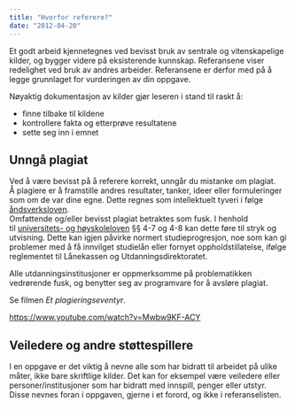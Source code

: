 ```yaml
---
title: "Hvorfor referere?"
date: "2012-04-20"
---
```


Et godt arbeid kjennetegnes ved bevisst bruk av sentrale og vitenskapelige kilder, og bygger videre på eksisterende kunnskap. Referansene viser redelighet ved bruk av andres arbeider. Referansene er derfor med på å legge grunnlaget for vurderingen av din oppgave.

Nøyaktig dokumentasjon av kilder gjør leseren i stand til raskt å:

- finne tilbake til kildene
- kontrollere fakta og etterprøve resultatene
- sette seg inn i emnet

## Unngå plagiat

Ved å være bevisst på å referere korrekt, unngår du mistanke om plagiat.  
Å plagiere er å framstille andres resultater, tanker, ideer eller formuleringer som om de var dine egne. Dette regnes som intellektuelt tyveri i følge [åndsverksloven](http://www.lovdata.no/all/hl-19610512-002.html "(nytt vindu)").  
Omfattende og/eller bevisst plagiat betraktes som fusk. I henhold til [universitets- og høyskoleloven](http://www.lovdata.no/all/nl-20050401-015.html "(nytt vindu)") §§ 4-7 og 4-8 kan dette føre til stryk og utvisning. Dette kan igjen påvirke normert studieprogresjon, noe som kan gi problemer med å få innvilget studielån eller fornyet oppholdstillatelse, ifølge reglementet til Lånekassen og Utdanningsdirektoratet.

Alle utdanningsinstitusjoner er oppmerksomme på problematikken vedrørende fusk, og benytter seg av programvare for å avsløre plagiat.

Se filmen _Et plagieringseventyr_.

https://www.youtube.com/watch?v=Mwbw9KF-ACY

## Veiledere og andre støttespillere

I en oppgave er det viktig å nevne alle som har bidratt til arbeidet på ulike måter, ikke bare skriftlige kilder. Det kan for eksempel være veiledere eller personer/institusjoner som har bidratt med innspill, penger eller utstyr. Disse nevnes foran i oppgaven, gjerne i et forord, og ikke i referanselisten.
